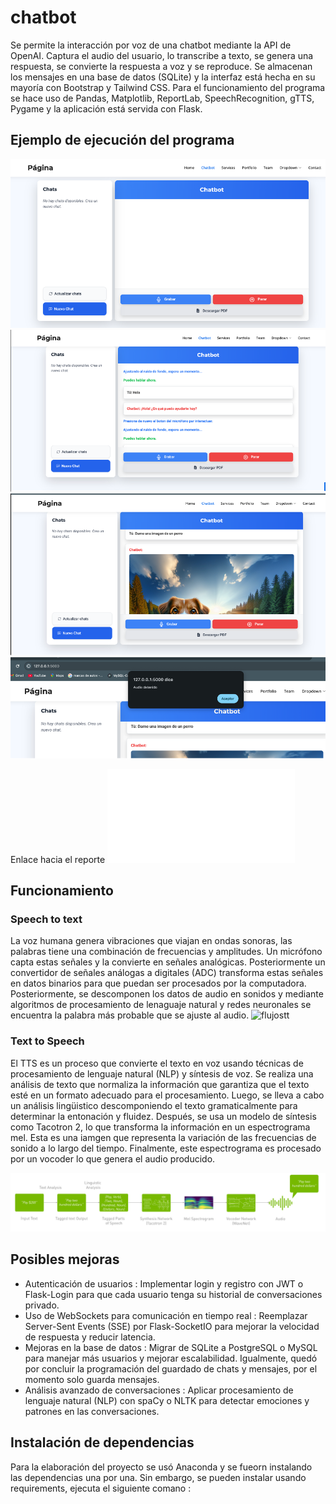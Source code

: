 # chatbot
Se permite la interacción por voz de una chatbot mediante la API de OpenAI. Captura el audio del usuario, lo transcribe a texto, se genera una respuesta, se convierte la respuesta a voz y se reproduce. Se almacenan los mensajes en una base de datos (SQLite) y la interfaz está hecha en su mayoría con Bootstrap y Tailwind CSS. Para el funcionamiento del programa se hace uso de Pandas, Matplotlib, ReportLab, SpeechRecognition, gTTS, Pygame y la aplicación está servida con Flask.  
## Ejemplo de ejecución del programa
![ESegunda](imagenes/segunda.png)
![ESegunda](imagenes/tercera.png)
![ESegunda](imagenes/cuarta.png)
![ESegunda](imagenes/quinta.png)

Enlace hacia el reporte
![PDF](imagenes/reporte_analisis.pdf)

## Funcionamiento
### Speech to text
La voz humana genera vibraciones que viajan en ondas sonoras, las palabras tiene una combinación de frecuencias y amplitudes. Un micrófono capta estas señales y la convierte en señales analógicas. Posteriormente un convertidor de señales análogas a digitales (ADC) transforma estas señales en datos binarios para que puedan ser procesados por la computadora. Posteriormente, se descomponen los datos de audio en sonidos y mediante algoritmos  de procesamiento de lenaguaje natural y redes neuronales se encuentra la palabra más probable que se ajuste al audio.
![flujostt](imagenes/flujo.avif)
### Text to Speech
El TTS es un proceso que convierte el texto en voz usando técnicas de procesamiento de lenguaje natural (NLP) y síntesis de voz. Se realiza una análisis de texto que normaliza la información que garantiza que el texto esté en un formato adecuado para el procesamiento. Luego, se lleva a cabo un análisis lingüistico descomponiendo el texto gramaticalmente para determinar la entonación y fluidez. Después, se usa un modelo de síntesis como Tacotron 2, lo que transforma la información en un espectrograma mel. Esta es una iamgen que representa la variación de las frecuencias de sonido a lo largo del tiempo. Finalmente, este espectrograma es procesado por un vocoder lo que genera el audio producido.

![tts](imagenes/tts.png)

## Posibles mejoras 
- Autenticación de usuarios : Implementar login y registro con JWT o Flask-Login para que cada usuario tenga su historial de conversaciones privado.
- Uso de WebSockets para comunicación en tiempo real : Reemplazar Server-Sent Events (SSE) por Flask-SocketIO para mejorar la velocidad de respuesta y reducir latencia.
- Mejoras en la base de datos : Migrar de SQLite a PostgreSQL o MySQL para manejar más usuarios y mejorar escalabilidad. Igualmente, quedó por concluir la programación del guardado de chats y mensajes, por el momento solo guarda mensajes. 
- Análisis avanzado de conversaciones : Aplicar procesamiento de lenguaje natural (NLP) con spaCy o NLTK para detectar emociones y patrones en las conversaciones.

## Instalación de dependencias
Para la elaboración del proyecto se usó Anaconda y se fueorn instalando las dependencias una por una. Sin embargo, se pueden instalar usando requirements, ejecuta el siguiente comano : 


